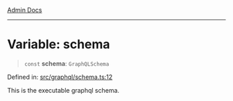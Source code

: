 [Admin Docs](/)

***

# Variable: schema

> `const` **schema**: `GraphQLSchema`

Defined in: [src/graphql/schema.ts:12](https://github.com/gautam-divyanshu/talawa-api/blob/84910820371ade6fdca33545b3a0fc1e929731b2/src/graphql/schema.ts#L12)

This is the executable graphql schema.
